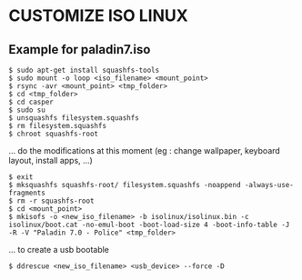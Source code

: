 # CUSTOMIZE ISO LINUX

## Example for paladin7.iso

```
$ sudo apt-get install squashfs-tools
$ sudo mount -o loop <iso_filename> <mount_point>
$ rsync -avr <mount_point> <tmp_folder>
$ cd <tmp_folder>
$ cd casper
$ sudo su
$ unsquashfs filesystem.squashfs
$ rm filesystem.squashfs
$ chroot squashfs-root
```

... do the modifications at this moment (eg : change wallpaper, keyboard layout, install apps, ...)

```
$ exit
$ mksquashfs squashfs-root/ filesystem.squashfs -noappend -always-use-fragments
$ rm -r squashfs-root
$ cd <mount_point>
$ mkisofs -o <new_iso_filename> -b isolinux/isolinux.bin -c isolinux/boot.cat -no-emul-boot -boot-load-size 4 -boot-info-table -J -R -V "Paladin 7.0 - Police" <tmp_folder>
```
... to create a usb bootable 

`$ ddrescue <new_iso_filename> <usb_device> --force -D`
